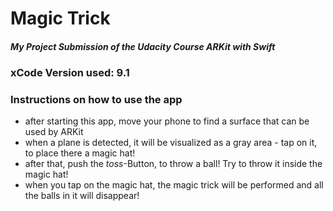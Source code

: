 # Magic Trick
##### My Project Submission of the Udacity Course *ARKit with Swift*

### xCode Version used: 9.1

### Instructions on how to use the app
* after starting this app, move your phone to find a surface that can be used by ARKit
* when a plane is detected, it will be visualized as a gray area - tap on it, to place there a magic hat!
* after that, push the *toss*-Button, to throw a ball! Try to throw it inside the magic hat!
* when you tap on the magic hat, the magic trick will be performed and all the balls in it will disappear!